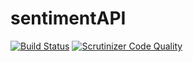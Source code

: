 # sentimentAPI

[![Build Status](https://scrutinizer-ci.com/g/mikelynn2/sentimentAPI/badges/build.png?b=master)](https://scrutinizer-ci.com/g/mikelynn2/sentimentAPI/build-status/master)
[![Scrutinizer Code Quality](https://scrutinizer-ci.com/g/mikelynn2/sentimentAPI/badges/quality-score.png?b=master)](https://scrutinizer-ci.com/g/mikelynn2/sentimentAPI/?branch=master)
